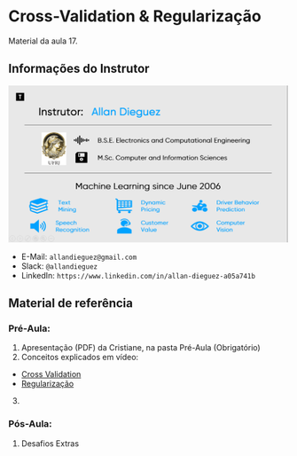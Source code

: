 # Cross-Validation & Regularização
Material da aula 17.

## Informações do Instrutor
![Infos do Instrutor](images/info_instrutor.png)

* E-Mail: `allandieguez@gmail.com`
* Slack: `@allandieguez`
* LinkedIn: `https://www.linkedin.com/in/allan-dieguez-a05a741b`

## Material de referência

### Pré-Aula:
1. Apresentação  (PDF) da Cristiane, na pasta Pré-Aula (Obrigatório)
2. Conceitos explicados em vídeo:
 -  [Cross Validation](https://www.youtube.com/watch?v=sFO2ff-gTh0)
 -  [Regularização](https://www.youtube.com/watch?v=sO4ZirJh9ds)
3. 

### Pós-Aula:
1. Desafios Extras
